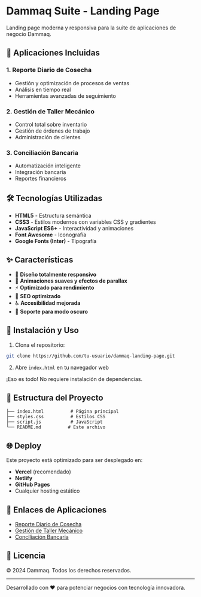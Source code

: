 # Dammaq Suite - Landing Page

Landing page moderna y responsiva para la suite de aplicaciones de negocio Dammaq.

## 🚀 Aplicaciones Incluidas

### 1. Reporte Diario de Cosecha
- Gestión y optimización de procesos de ventas
- Análisis en tiempo real
- Herramientas avanzadas de seguimiento

### 2. Gestión de Taller Mecánico
- Control total sobre inventario
- Gestión de órdenes de trabajo
- Administración de clientes

### 3. Conciliación Bancaria
- Automatización inteligente
- Integración bancaria
- Reportes financieros

## 🛠️ Tecnologías Utilizadas

- **HTML5** - Estructura semántica
- **CSS3** - Estilos modernos con variables CSS y gradientes
- **JavaScript ES6+** - Interactividad y animaciones
- **Font Awesome** - Iconografía
- **Google Fonts (Inter)** - Tipografía

## ✨ Características

- 📱 **Diseño totalmente responsivo**
- 🎨 **Animaciones suaves y efectos de parallax**
- ⚡ **Optimizado para rendimiento**
- 🎯 **SEO optimizado**
- ♿ **Accesibilidad mejorada**
- 🌙 **Soporte para modo oscuro**

## 🚀 Instalación y Uso

1. Clona el repositorio:
```bash
git clone https://github.com/tu-usuario/dammaq-landing-page.git
```

2. Abre `index.html` en tu navegador web

¡Eso es todo! No requiere instalación de dependencias.

## 📁 Estructura del Proyecto

```
├── index.html          # Página principal
├── styles.css          # Estilos CSS
├── script.js           # JavaScript
└── README.md          # Este archivo
```

## 🌐 Deploy

Este proyecto está optimizado para ser desplegado en:
- **Vercel** (recomendado)
- **Netlify** 
- **GitHub Pages**
- Cualquier hosting estático

## 🔗 Enlaces de Aplicaciones

- [Reporte Diario de Cosecha](https://app.rep.dammaq.cl)
- [Gestión de Taller Mecánico](https://app.taller.dammaq.cl)
- [Conciliación Bancaria](https://app.concilia.dammaq.cl)

## 📄 Licencia

© 2024 Dammaq. Todos los derechos reservados.

---

Desarrollado con ❤️ para potenciar negocios con tecnología innovadora. 